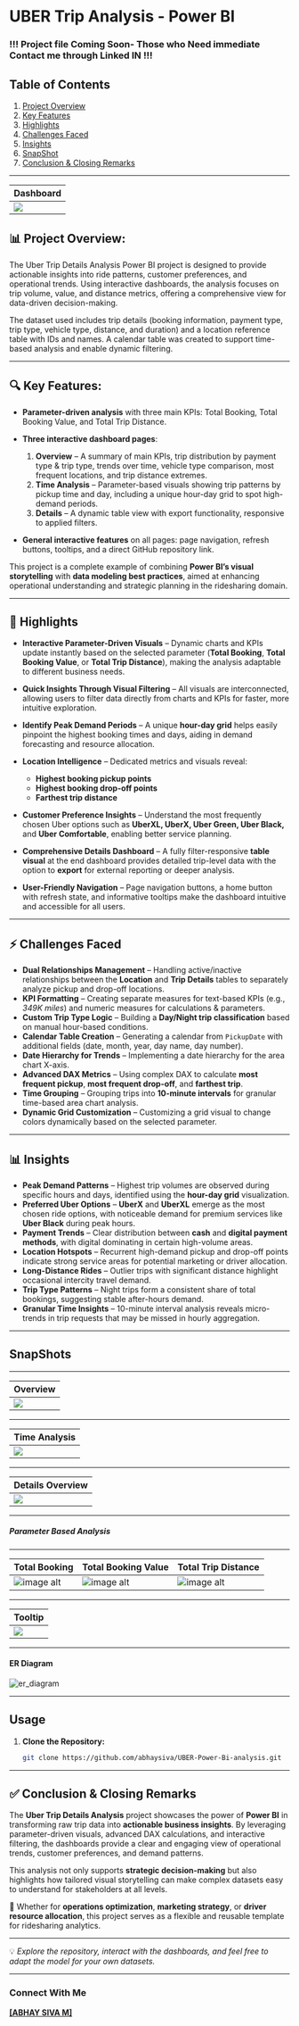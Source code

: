 
#  UBER Trip Analysis - Power BI
### !!! Project file Coming Soon- Those who Need immediate Contact me through Linked IN !!!
## Table of Contents

1. [Project Overview](#project-overview)
2. [Key Features](#key-features)
3. [Highlights](#Highlights)
4. [Challenges Faced](#challenges-faced)
5. [Insights](#-Insights)
6. [SnapShot](#Snapshots)
7. [Conclusion & Closing Remarks](#conclusion-Closing-remarks)
---

| Dashboard| 
|--------------------------|
| ![](DashBoard-Snapshot/1.png)| 


## 📊 Project Overview:


The Uber Trip Details Analysis Power BI project is designed to provide actionable insights into ride patterns, customer preferences, and operational trends. Using interactive dashboards, the analysis focuses on trip volume, value, and distance metrics, offering a comprehensive view for data-driven decision-making.

The dataset used includes trip details (booking information, payment type, trip type, vehicle type, distance, and duration) and a location reference table with IDs and names. A calendar table was created to support time-based analysis and enable dynamic filtering.



---

## 🔍 Key Features:

* **Parameter-driven analysis** with three main KPIs: Total Booking, Total Booking Value, and Total Trip Distance.
* **Three interactive dashboard pages**:

  1. **Overview** – A summary of main KPIs, trip distribution by payment type & trip type, trends over time, vehicle type comparison, most frequent locations, and trip distance extremes.
  2. **Time Analysis** – Parameter-based visuals showing trip patterns by pickup time and day, including a unique hour-day grid to spot high-demand periods.
  3. **Details** – A dynamic table view with export functionality, responsive to applied filters.
* **General interactive features** on all pages: page navigation, refresh buttons, tooltips, and a direct GitHub repository link.

This project is a complete example of combining **Power BI’s visual storytelling** with **data modeling best practices**, aimed at enhancing operational understanding and strategic planning in the ridesharing domain.

---


## 🌟 Highlights

* **Interactive Parameter-Driven Visuals** – Dynamic charts and KPIs update instantly based on the selected parameter (**Total Booking**, **Total Booking Value**, or **Total Trip Distance**), making the analysis adaptable to different business needs.

* **Quick Insights Through Visual Filtering** – All visuals are interconnected, allowing users to filter data directly from charts and KPIs for faster, more intuitive exploration.

* **Identify Peak Demand Periods** – A unique **hour-day grid** helps easily pinpoint the highest booking times and days, aiding in demand forecasting and resource allocation.

* **Location Intelligence** – Dedicated metrics and visuals reveal:

  * **Highest booking pickup points**
  * **Highest booking drop-off points**
  * **Farthest trip distance**

* **Customer Preference Insights** – Understand the most frequently chosen Uber options such as **UberXL, UberX, Uber Green, Uber Black,** and **Uber Comfortable**, enabling better service planning.

* **Comprehensive Details Dashboard** – A fully filter-responsive **table visual** at the end dashboard provides detailed trip-level data with the option to **export** for external reporting or deeper analysis.

* **User-Friendly Navigation** – Page navigation buttons, a home button with refresh state, and informative tooltips make the dashboard intuitive and accessible for all users.

---

## ⚡ Challenges Faced

* **Dual Relationships Management** – Handling active/inactive relationships between the **Location** and **Trip Details** tables to separately analyze pickup and drop-off locations.
* **KPI Formatting** – Creating separate measures for text-based KPIs (e.g., *349K miles*) and numeric measures for calculations & parameters.
* **Custom Trip Type Logic** – Building a **Day/Night trip classification** based on manual hour-based conditions.
* **Calendar Table Creation** – Generating a calendar from `PickupDate` with additional fields (date, month, year, day name, day number).
* **Date Hierarchy for Trends** – Implementing a date hierarchy for the area chart X-axis.
* **Advanced DAX Metrics** – Using complex DAX to calculate **most frequent pickup**, **most frequent drop-off**, and **farthest trip**.
* **Time Grouping** – Grouping trips into **10-minute intervals** for granular time-based area chart analysis.
* **Dynamic Grid Customization** – Customizing a grid visual to change colors dynamically based on the selected parameter.

---
## 📊 Insights

* **Peak Demand Patterns** – Highest trip volumes are observed during specific hours and days, identified using the **hour-day grid** visualization.
* **Preferred Uber Options** – **UberX** and **UberXL** emerge as the most chosen ride options, with noticeable demand for premium services like **Uber Black** during peak hours.
* **Payment Trends** – Clear distribution between **cash** and **digital payment methods**, with digital dominating in certain high-volume areas.
* **Location Hotspots** – Recurrent high-demand pickup and drop-off points indicate strong service areas for potential marketing or driver allocation.
* **Long-Distance Rides** – Outlier trips with significant distance highlight occasional intercity travel demand.
* **Trip Type Patterns** – Night trips form a consistent share of total bookings, suggesting stable after-hours demand.
* **Granular Time Insights** – 10-minute interval analysis reveals micro-trends in trip requests that may be missed in hourly aggregation.

---

## SnapShots

---

| Overview | 
|--------------------------|
| ![](https://github.com/abhaysiva/Healthcare-efficiency-POWER-BI/blob/33257b59a5a7966692903b1b66ba30c74541851f/SnapShot%20of%20Dashboards/1.png)| 



---
| Time Analysis | 
|--------------------------|
| ![](https://github.com/abhaysiva/Healthcare-efficiency-POWER-BI/blob/33257b59a5a7966692903b1b66ba30c74541851f/SnapShot%20of%20Dashboards/8.png)| 

---
| Details Overview | 
|--------------------------|
| ![](https://github.com/abhaysiva/Healthcare-efficiency-POWER-BI/blob/33257b59a5a7966692903b1b66ba30c74541851f/SnapShot%20of%20Dashboards/8.png)| 

---


##### Parameter Based Analysis
---
| Total Booking| Total Booking Value|Total Trip Distance|
|-------------|-------------|-------------|
|![image alt](https://github.com/abhaysiva/Healthcare-efficiency-POWER-BI/blob/33257b59a5a7966692903b1b66ba30c74541851f/SnapShot%20of%20Dashboards/5.png)|![image alt](https://github.com/abhaysiva/Healthcare-efficiency-POWER-BI/blob/33257b59a5a7966692903b1b66ba30c74541851f/SnapShot%20of%20Dashboards/7.png)|![image alt](https://github.com/abhaysiva/Healthcare-efficiency-POWER-BI/blob/33257b59a5a7966692903b1b66ba30c74541851f/SnapShot%20of%20Dashboards/9.png)

---

|Tooltip| 
|--------------------------|
| ![](https://github.com/abhaysiva/Healthcare-efficiency-POWER-BI/blob/33257b59a5a7966692903b1b66ba30c74541851f/SnapShot%20of%20Dashboards/8.png)| 

---

#### ER Diagram

![er_diagram](https://github.com/abhaysiva/Healthcare-efficiency-POWER-BI/blob/f619c8ac855de4b0536daf74cfd9a3824e4de5cd/SnapShot%20of%20Dashboards/erdiagram.png)


---

## Usage

1. **Clone the Repository:**
   ```bash
   git clone https://github.com/abhaysiva/UBER-Power-Bi-analysis.git
   ```
---

## ✅ Conclusion & Closing Remarks

The **Uber Trip Details Analysis** project showcases the power of **Power BI** in transforming raw trip data into **actionable business insights**. By leveraging parameter-driven visuals, advanced DAX calculations, and interactive filtering, the dashboards provide a clear and engaging view of operational trends, customer preferences, and demand patterns.

This analysis not only supports **strategic decision-making** but also highlights how tailored visual storytelling can make complex datasets easy to understand for stakeholders at all levels.

🔹 Whether for **operations optimization**, **marketing strategy**, or **driver resource allocation**, this project serves as a flexible and reusable template for ridesharing analytics.

---

💡 *Explore the repository, interact with the dashboards, and feel free to adapt the model for your own datasets.*

---

### Connect With Me

**[[ABHAY SIVA M]](www.linkedin.com/in/abhaysiva)**